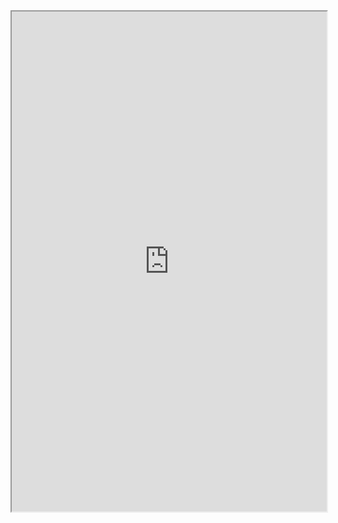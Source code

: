 <iframe src="https://github.com/modest-melody/IMDb-Rating-MLR/blob/main/IMDb-Rating-Predictions-MLR.html" width="100%" height="800px"></iframe>
